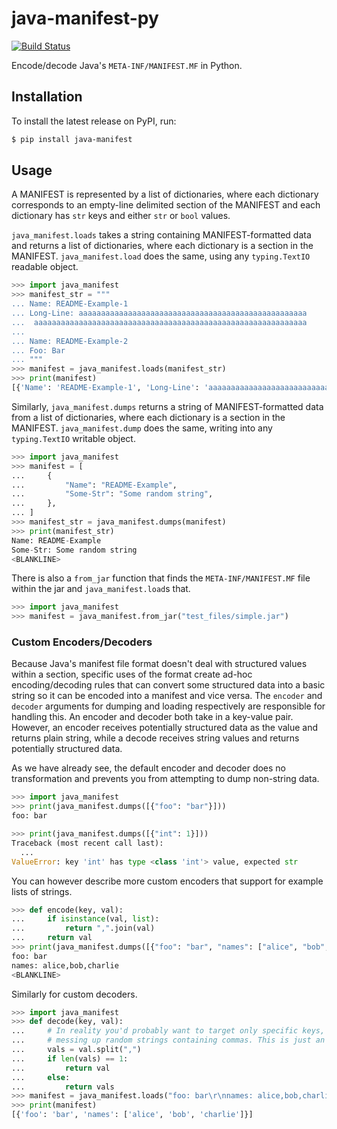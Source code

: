 # java-manifest-py

[![Build Status](https://travis-ci.com/elihunter173/java-manifest-py.svg?branch=master)](https://travis-ci.com/elihunter173/java-manifest-py)

Encode/decode Java's `META-INF/MANIFEST.MF` in Python.

## Installation

To install the latest release on PyPI, run:

```sh
$ pip install java-manifest
```

## Usage

A MANIFEST is represented by a list of dictionaries, where each dictionary
corresponds to an empty-line delimited section of the MANIFEST and each
dictionary has `str` keys and either `str` or `bool` values.

`java_manifest.loads` takes a string containing MANIFEST-formatted data and
returns a list of dictionaries, where each dictionary is a section in the
MANIFEST. `java_manifest.load` does the same, using any `typing.TextIO`
readable object.

```python
>>> import java_manifest
>>> manifest_str = """
... Name: README-Example-1
... Long-Line: aaaaaaaaaaaaaaaaaaaaaaaaaaaaaaaaaaaaaaaaaaaaaaaaaaa
...  aaaaaaaaaaaaaaaaaaaaaaaaaaaaaaaaaaaaaaaaaaaaaaaaaaaaaaaaaaaaa
...
... Name: README-Example-2
... Foo: Bar
... """
>>> manifest = java_manifest.loads(manifest_str)
>>> print(manifest)
[{'Name': 'README-Example-1', 'Long-Line': 'aaaaaaaaaaaaaaaaaaaaaaaaaaaaaaaaaaaaaaaaaaaaaaaaaaaaaaaaaaaaaaaaaaaaaaaaaaaaaaaaaaaaaaaaaaaaaaaaaaaaaaaaaaaaaaaa'}, {'Name': 'README-Example-2', 'Foo': 'Bar'}]

```

Similarly, `java_manifest.dumps` returns a string of MANIFEST-formatted data
from a list of dictionaries, where each dictionary is a section in the
MANIFEST. `java_manifest.dump` does the same, writing into any `typing.TextIO`
writable object.

```python
>>> import java_manifest
>>> manifest = [
...     {
...         "Name": "README-Example",
...         "Some-Str": "Some random string",
...     },
... ]
>>> manifest_str = java_manifest.dumps(manifest)
>>> print(manifest_str)
Name: README-Example
Some-Str: Some random string
<BLANKLINE>

```

There is also a `from_jar` function that finds the `META-INF/MANIFEST.MF` file
within the jar and `java_manifest.load`s that.

```python
>>> import java_manifest
>>> manifest = java_manifest.from_jar("test_files/simple.jar")

```

### Custom Encoders/Decoders

Because Java's manifest file format doesn't deal with structured values within
a section, specific uses of the format create ad-hoc encoding/decoding rules
that can convert some structured data into a basic string so it can be encoded
into a manifest and vice versa. The `encoder` and `decoder` arguments for
dumping and loading respectively are responsible for handling this. An encoder
and decoder both take in a key-value pair. However, an encoder receives
potentially structured data as the value and returns plain string, while a
decode receives string values and returns potentially structured data.

As we have already see, the default encoder and decoder does no transformation
and prevents you from attempting to dump non-string data.

```python
>>> import java_manifest
>>> print(java_manifest.dumps([{"foo": "bar"}]))
foo: bar

>>> print(java_manifest.dumps([{"int": 1}]))
Traceback (most recent call last):
  ...
ValueError: key 'int' has type <class 'int'> value, expected str

```

You can however describe more custom encoders that support for example lists of
strings.

```python
>>> def encode(key, val):
...     if isinstance(val, list):
...         return ",".join(val)
...     return val
>>> print(java_manifest.dumps([{"foo": "bar", "names": ["alice", "bob", "charlie"]}], encoder=encode))
foo: bar
names: alice,bob,charlie
<BLANKLINE>

```

Similarly for custom decoders.

```python
>>> import java_manifest
>>> def decode(key, val):
...     # In reality you'd probably want to target only specific keys, to avoid
...     # messing up random strings containing commas. This is just an example.
...     vals = val.split(",")
...     if len(vals) == 1:
...         return val
...     else:
...         return vals
>>> manifest = java_manifest.loads("foo: bar\r\nnames: alice,bob,charlie", decoder=decode)
>>> print(manifest)
[{'foo': 'bar', 'names': ['alice', 'bob', 'charlie']}]

```
